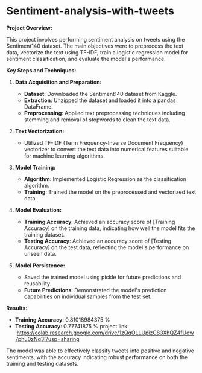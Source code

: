 # Sentiment-analysis-with-tweets

**Project Overview:**

This project involves performing sentiment analysis on tweets using the Sentiment140 dataset. The main objectives were to preprocess the text data, vectorize the text using TF-IDF, train a logistic regression model for sentiment classification, and evaluate the model's performance.

**Key Steps and Techniques:**

1. **Data Acquisition and Preparation:**
   - **Dataset**: Downloaded the Sentiment140 dataset from Kaggle.
   - **Extraction**: Unzipped the dataset and loaded it into a pandas DataFrame.
   - **Preprocessing**: Applied text preprocessing techniques including stemming and removal of stopwords to clean the text data.

2. **Text Vectorization:**
   - Utilized TF-IDF (Term Frequency-Inverse Document Frequency) vectorizer to convert the text data into numerical features suitable for machine learning algorithms.

3. **Model Training:**
   - **Algorithm**: Implemented Logistic Regression as the classification algorithm.
   - **Training**: Trained the model on the preprocessed and vectorized text data.

4. **Model Evaluation:**
   - **Training Accuracy**: Achieved an accuracy score of [Training Accuracy] on the training data, indicating how well the model fits the training dataset.
   - **Testing Accuracy**: Achieved an accuracy score of [Testing Accuracy] on the test data, reflecting the model's performance on unseen data.

5. **Model Persistence:**
   - Saved the trained model using pickle for future predictions and reusability.
   - **Future Predictions**: Demonstrated the model's prediction capabilities on individual samples from the test set.

**Results:**

- **Training Accuracy**: 0.81018984375 %
- **Testing Accuracy**: 0.77741875 %
project link :https://colab.research.google.com/drive/1zQqOLLUpizC83XhQZ4fUdw7phu0zNq3l?usp=sharing

The model was able to effectively classify tweets into positive and negative sentiments, with the accuracy indicating robust performance on both the training and testing datasets. 

